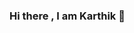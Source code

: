 ### Hi there , I am Karthik 👋

<!--
**KARTHIKKCO4/KARTHIKKCO4** is a ✨ _special_ ✨ repository because its `README.md` (this file) appears on your GitHub profile.

Here are some ideas to get you started:

- 🔭 I’m currently working on DSA
- 🌱 I’m currently learning DSA in Java
- 👯 I’m looking to collaborate on DSA Projects and Open Source Projects
- 🤔 I’m looking for help with leraning DSA and how to colaborate with Open_Source Projects
- 💬 Ask me about ...
- 📫 How to reach me: karthikkckarthik02@gmail.com
- 😄 Pronouns: He
- ⚡ Fun fact: The global artificial intelligence (AI) market is expected to reach $126 billion by 2025
-->
